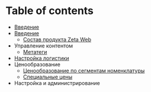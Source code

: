 # Table of contents

* [Введение](README.md)
* [Введение](untitled-1/README.md)
  * [Состав продукта Zeta Web](untitled-1/o-produkte.md)
* Управление контентом
  * [Метатеги](untitled/metategi.md)
* [Настройка логистики](nastroika-logistiki.md)
* Ценообразование
  * [Ценообразование по сегментам номенклатуры](cenoobrazovanie/po-segmentam-nomenklatury.md)
  * [Специальные цены](cenoobrazovanie/untitled-1.md)
* Настройка и администрирование


